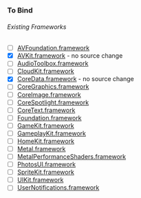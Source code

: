 ### To Bind
###### Existing Frameworks
- [ ] [AVFoundation.framework](https://github.com/xamarin/xamarin-macios/wiki/AVFoundation-tvOS-Beta4)
- [X] [AVKit.framework](https://github.com/xamarin/xamarin-macios/wiki/AVKit-tvOS-Beta4) - no source change
- [ ] [AudioToolbox.framework](https://github.com/xamarin/xamarin-macios/wiki/AudioToolbox-tvOS-Beta4)
- [ ] [CloudKit.framework](https://github.com/xamarin/xamarin-macios/wiki/CloudKit-tvOS-Beta4)
- [X] [CoreData.framework](https://github.com/xamarin/xamarin-macios/wiki/CoreData-tvOS-Beta4) - no source change
- [ ] [CoreGraphics.framework](https://github.com/xamarin/xamarin-macios/wiki/CoreGraphics-tvOS-Beta4)
- [ ] [CoreImage.framework](https://github.com/xamarin/xamarin-macios/wiki/CoreImage-tvOS-Beta4)
- [ ] [CoreSpotlight.framework](https://github.com/xamarin/xamarin-macios/wiki/CoreSpotlight-tvOS-Beta4)
- [ ] [CoreText.framework](https://github.com/xamarin/xamarin-macios/wiki/CoreText-tvOS-Beta4)
- [ ] [Foundation.framework](https://github.com/xamarin/xamarin-macios/wiki/Foundation-tvOS-Beta4)
- [ ] [GameKit.framework](https://github.com/xamarin/xamarin-macios/wiki/GameKit-tvOS-Beta4)
- [ ] [GameplayKit.framework](https://github.com/xamarin/xamarin-macios/wiki/GameplayKit-tvOS-Beta4)
- [ ] [HomeKit.framework](https://github.com/xamarin/xamarin-macios/wiki/HomeKit-tvOS-Beta4)
- [ ] [Metal.framework](https://github.com/xamarin/xamarin-macios/wiki/Metal-tvOS-Beta4)
- [ ] [MetalPerformanceShaders.framework](https://github.com/xamarin/xamarin-macios/wiki/MetalPerformanceShaders-tvOS-Beta4)
- [ ] [PhotosUI.framework](https://github.com/xamarin/xamarin-macios/wiki/PhotosUI-tvOS-Beta4)
- [ ] [SpriteKit.framework](https://github.com/xamarin/xamarin-macios/wiki/SpriteKit-tvOS-Beta4)
- [ ] [UIKit.framework](https://github.com/xamarin/xamarin-macios/wiki/UIKit-tvOS-Beta4)
- [ ] [UserNotifications.framework](https://github.com/xamarin/xamarin-macios/wiki/UserNotifications-tvOS-Beta4)
